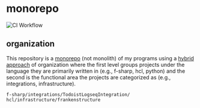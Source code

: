 # monorepo

![CI Workflow][build-status-badge]

## organization

This repository is a [monorepo][awesome-monorepo] (not monolith) of my
programs using a
[hybrid approach](https://www.rocketpoweredjetpants.com/2017/11/organising-a-monorepo/#blended-monorepos)
of organization where the first level groups projects under the language
they are primarily written in (e.g., f-sharp, hcl, python) and the
second is the functional area the projects are categorized as (e.g.,
integrations, infrastructure).

```
f-sharp/integrations/TodoistLogseqIntegration/
hcl/infrastructure/frankenstructure
```

[awesome-monorepo]: https://github.com/korfuri/awesome-monorepo?tab=readme-ov-file
[build-status-badge]: https://github.com/defrank/monorepo/actions/workflows/ci.yaml/badge.svg
